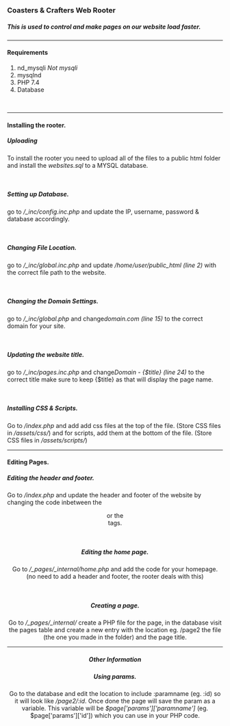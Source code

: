 <h3>Coasters & Crafters Web Rooter</h3>
<h5>This is used to control and make pages on our website load faster.</h5>

<hr>

<h4>Requirements</h4>
<ol>
  <li>nd_mysqli <i>Not mysqli</i></li>
  <li>mysqlnd</li>
  <li>PHP 7.4</li>
  <li>Database</li>
</ol>
<br>

<hr>

<h4>Installing the rooter.</h4>
<h5>Uploading</h5>
<p>To install the rooter you need to upload all of the files to a public html folder and install the <i>websites.sql</i> to a MYSQL database.</p>
<br>
<h5>Setting up Database.</h5>
<p>go to <i>/_inc/config.inc.php</i> and update the IP, username, password & database accordingly.</p>
<br>
<h5>Changing File Location.</h5>
<p>go to <i>/_inc/global.inc.php</i> and update <i>/home/user/public_html (line 2)</i> with the correct file path to the website.</p>
<br>
<h5>Changing the Domain Settings.</h5>
<p>go to <i>/_inc/global.php</i> and change<i>domain.com (line 15)</i> to the correct domain for your site.</p>
<br>
<h5>Updating the website title.</h5>
<p>go to <i>/_inc/pages.inc.php</i> and change<i>Domain - {$title} (line 24)</i> to the correct title make sure to keep {$title} as that will display the page name.</p>
<br>
<h5>Installing CSS & Scripts.</h5>
<p>Go to <i>/index.php</i> and add add css files at the top of the file. (Store CSS files in <i>/assets/css/</i>) and for scripts, add them at the bottom of the file. (Store CSS files in <i>/assets/scripts/</i>)</p>

<hr>

<h4>Editing Pages.</h4>
<h5>Editing the header and footer.</h5>
<p>Go to <i>/index.php</i> and update the header and footer of the website by changing the code inbetween the <header> or the <footer> tags.</p>
<br>
<h5>Editing the home page.</h5>
<p>Go to <i>/_pages/_internal/home.php</i> and add the code for your homepage. (no need to add a header and footer, the rooter deals with this)</p>
<br>
<h5>Creating a page.</h5>
<p>Go to <i>/_pages/_internal/</i> create a PHP file for the page, in the database visit the pages table and create a new entry with the location eg. /page2 the file (the one you made in the folder) and the page title.</p>

<hr>

<h5>Other Information</h5>
<h5>Using params.</h5>
<p>Go to the database and edit the location to include :paramname (eg. :id) so it will look like <i>/page2/:id</i>. Once done the page will save the param as a variable. This variable will be <i>$page['params']['paramname']</i> (eg. $page['params']['id']) which you can use in your PHP code.</p>
<br>
  
  
  
  
<h5></h5>
<p></p>
<br>

